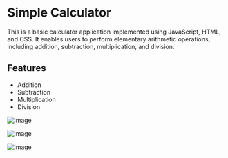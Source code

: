 # Simple Calculator

This is a basic calculator application implemented using JavaScript, HTML, and CSS. It enables users to perform elementary arithmetic operations, including addition, subtraction, multiplication, and division.

## Features
- Addition
- Subtraction
- Multiplication
- Division
  
![image](https://github.com/adnan-khadija/simple-calculator/assets/147508009/8586a17d-f220-4f6c-90bf-abcf6deb90e0)


![image](https://github.com/adnan-khadija/simple-calculator/assets/147508009/b902583b-db4b-4f5a-8062-7c4f41d777c7)


![image](https://github.com/adnan-khadija/simple-calculator/assets/147508009/c060611d-eacc-491e-902c-6173e52effb8)






